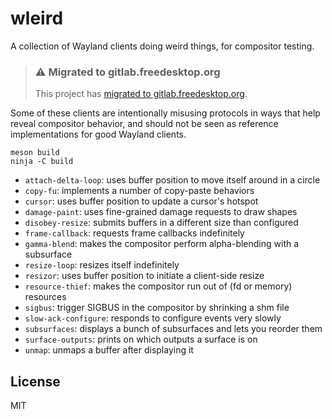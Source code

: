 # wleird

A collection of Wayland clients doing weird things, for compositor testing.

> ### ⚠️ Migrated to gitlab.freedesktop.org
>
> This project has [migrated to gitlab.freedesktop.org](https://gitlab.freedesktop.org/emersion/wleird).

Some of these clients are intentionally misusing protocols in ways that help
reveal compositor behavior, and should not be seen as reference implementations
for good Wayland clients.

```shell
meson build
ninja -C build
```

* `attach-delta-loop`: uses buffer position to move itself around in a circle
* `copy-fu`: implements a number of copy-paste behaviors
* `cursor`: uses buffer position to update a cursor's hotspot
* `damage-paint`: uses fine-grained damage requests to draw shapes
* `disobey-resize`: submits buffers in a different size than configured
* `frame-callback`: requests frame callbacks indefinitely
* `gamma-blend`: makes the compositor perform alpha-blending with a subsurface
* `resize-loop`: resizes itself indefinitely
* `resizor`: uses buffer position to initiate a client-side resize
* `resource-thief`: makes the compositor run out of (fd or memory) resources
* `sigbus`: trigger SIGBUS in the compositor by shrinking a shm file
* `slow-ack-configure`: responds to configure events very slowly
* `subsurfaces`: displays a bunch of subsurfaces and lets you reorder them
* `surface-outputs`: prints on which outputs a surface is on
* `unmap`: unmaps a buffer after displaying it

## License

MIT
